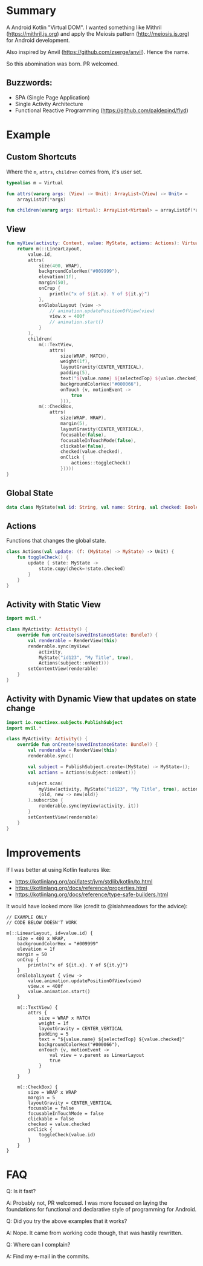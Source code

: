 Summary
=======

A Android Kotlin "Virtual DOM". I wanted something like Mithril (https://mithril.js.org) and apply the Meiosis pattern (http://meiosis.js.org) for Android development.

Also inspired by Anvil (https://github.com/zserge/anvil). Hence the name.

So this abomination was born. PR welcomed.

Buzzwords:
----------
- SPA (Single Page Application)
- Single Activity Architecture
- Functional Reactive Programming (https://github.com/paldepind/flyd)

Example
=======

Custom Shortcuts
----------------
Where the `m`, `attrs`, `children` comes from, it's user set.

```kotlin
typealias m = Virtual

fun attrs(vararg args: (View) -> Unit): ArrayList<(View) -> Unit> =
    arrayListOf(*args)

fun children(vararg args: Virtual): ArrayList<Virtual> = arrayListOf(*args)
```

View
----

```kotlin
fun myView(activity: Context, value: MyState, actions: Actions): Virtual {
    return m(::LinearLayout,
        value.id,
        attrs(
            size(400, WRAP),
            backgroundColorHex("#009999"),
            elevation(1f),
            margin(50),
            onCrup {
                println("x of ${it.x}. Y of ${it.y}")
            },
            onGlobalLayout {view ->
                // animation.updatePositionOfView(view)
                view.x = 400f
                // animation.start()
            }
        ),
        children(
            m(::TextView,
                attrs(
                    size(WRAP, MATCH),
                    weight(1f),
                    layoutGravity(CENTER_VERTICAL),
                    padding(5),
                    text("${value.name} ${selectedTop} ${value.checked}"),
                    backgroundColorHex("#000066"),
                    onTouch {v, motionEvent ->
                        true
                    })),
            m(::CheckBox,
                attrs(
                    size(WRAP, WRAP),
                    margin(5),
                    layoutGravity(CENTER_VERTICAL),
                    focusable(false),
                    focusableInTouchMode(false),
                    clickable(false),
                    checked(value.checked),
                    onClick {
                        actions::toggleCheck()
                    }))))
}
```

Global State
------------

```kotlin
data class MyState(val id: String, val name: String, val checked: Boolean)
```

Actions
-------
Functions that changes the global state.

```kotlin
class Actions(val update: (f: (MyState) -> MyState) -> Unit) {
    fun toggleCheck() {
        update { state: MyState ->
            state.copy(check=!state.checked)
        }
    }
}
```

Activity with Static View
--------------------------

```kotlin
import mvil.*

class MyActivity: Activity() {
    override fun onCreate(savedInstanceState: Bundle?) {
        val renderable = RenderView(this)
        renderable.sync(myView(
            activity,
            MyState("id123", "My Title", true),
            Actions(subject::onNext)))
        setContentView(renderable)
    }
}
```

Activity with Dynamic View that updates on state change
-------------------------------------------------------

```kotlin
import io.reactivex.subjects.PublishSubject
import mvil.*

class MyActivity: Activity() {
    override fun onCreate(savedInstanceState: Bundle?) {
        val renderable = RenderView(this)
        renderable.sync()

        val subject = PublishSubject.create<(MyState) -> MyState>();
        val actions = Actions(subject::onNext)))

        subject.scan(
            myView(activity, MyState("id123", "My Title", true), actions),
            {old, new -> new(old)}
        ).subscribe {
            renderable.sync(myView(activity, it))
        }
        setContentView(renderable)
    }
}
```

Improvements
============

If I was better at using Kotlin features like:

- https://kotlinlang.org/api/latest/jvm/stdlib/kotlin/to.html
- https://kotlinlang.org/docs/reference/properties.html
- https://kotlinlang.org/docs/reference/type-safe-builders.html

It would have looked more like (credit to @isiahmeadows for the advice):

```
// EXAMPLE ONLY
// CODE BELOW DOESN'T WORK

m(::LinearLayout, id=value.id) {
    size = 400 x WRAP,
    backgroundColorHex = "#009999"
    elevation = 1f
    margin = 50
    onCrup {
        println("x of ${it.x}. Y of ${it.y}")
    }
    onGlobalLayout { view ->
        value.animation.updatePositionOfView(view)
        view.x = 400f
        value.animation.start()
    }

    m(::TextView) {
        attrs {
            size = WRAP x MATCH
            weight = 1f
            layoutGravity = CENTER_VERTICAL
            padding = 5
            text = "${value.name} ${selectedTop} ${value.checked}"
            backgroundColorHex("#000066"),
            onTouch {v, motionEvent ->
                val view = v.parent as LinearLayout
                true
            }
        }
    }

    m(::CheckBox) {
        size = WRAP x WRAP
        margin = 5
        layoutGravity = CENTER_VERTICAL
        focusable = false
        focusableInTouchMode = false
        clickable = false
        checked = value.checked
        onClick {
            toggleCheck(value.id)
        }
    }
}
```

FAQ
===

Q: Is it fast?

A: Probably not, PR welcomed. I was more focused on laying the foundations for functional and declarative style of programming for Android.

Q: Did you try the above examples that it works?

A: Nope. It came from working code though, that was hastily rewritten.

Q: Where can I complain?

A: Find my e-mail in the commits.
